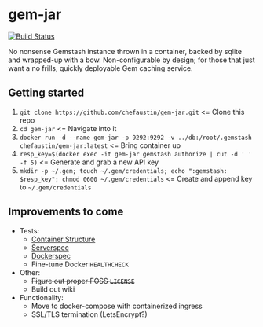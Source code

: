 # gem-jar

[![Build Status](https://travis-ci.org/ChefAustin/gem-jar.svg?branch=master)](https://travis-ci.org/ChefAustin/gem-jar)

No nonsense Gemstash instance thrown in a container, backed by sqlite and wrapped-up with a bow. Non-configurable by design; for those that just want a no frills, quickly deployable Gem caching service.

## Getting started
1. `git clone https://github.com/chefaustin/gem-jar.git` <= Clone this repo
2. `cd gem-jar` <= Navigate into it
3. `docker run -d --name gem-jar -p 9292:9292 -v ../db:/root/.gemstash chefaustin/gem-jar:latest` <= Bring container up
4. `resp_key=$(docker exec -it gem-jar gemstash authorize | cut -d ' ' -f 5)` <= Generate and grab a new API key
5. `mkdir -p ~/.gem; touch ~/.gem/credentials; echo ":gemstash: $resp_key"; chmod 0600 ~/.gem/credentials` <= Create and append key to `~/.gem/credentials`

## Improvements to come
  - Tests:
    - [Container Structure](https://github.com/GoogleContainerTools/container-structure-test)
    - [Serverspec](https://github.com/mizzy/serverspec)
    - [Dockerspec](https://github.com/zuazo/dockerspec)
    - Fine-tune Docker `HEALTHCHECK`
  - Other:
    - ~~Figure out proper FOSS `LICENSE`~~
    - Build out wiki
  - Functionality:
    - Move to docker-compose with containerized ingress
    - SSL/TLS termination (LetsEncrypt?)
